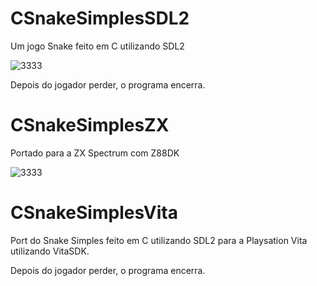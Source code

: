 # CSnakeSimplesSDL2
Um jogo Snake feito em C utilizando SDL2

![3333](https://user-images.githubusercontent.com/16547439/208752527-0ccbd7d4-8dcd-484c-8852-fdaa036ebc15.gif)

Depois do jogador perder, o programa encerra.

# CSnakeSimplesZX

Portado para a ZX Spectrum com Z88DK

![3333](https://github.com/brunu97/CSnakeSimplesSDL2/assets/16547439/828ba7d8-d114-4358-af84-9050d327d472)

# CSnakeSimplesVita

Port do Snake Simples feito em C utilizando SDL2 para a Playsation Vita utilizando VitaSDK.

Depois do jogador perder, o programa encerra.
